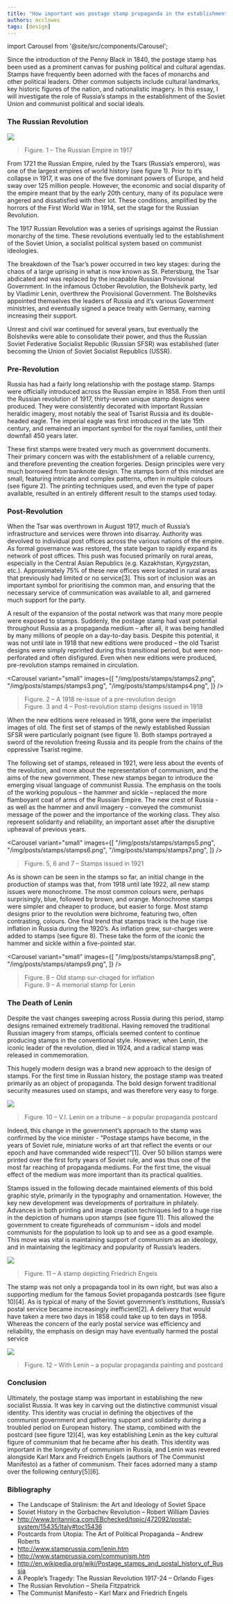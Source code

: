 ```yaml
---
title: "How important was postage stamp propaganda in the establishment of Soviet Russia? "
authors: mcclowes
tags: [design]
---
```


import Carousel from '@site/src/components/Carousel';

Since the introduction of the Penny Black in 1840, the postage stamp has been used as a prominent canvas for pushing political and cultural agendas. Stamps have frequently been adorned with the faces of monarchs and other political leaders. Other common subjects include cultural landmarks, key historic figures of the nation, and nationalistic imagery. In this essay, I will investigate the role of Russia’s stamps in the establishment of the Soviet Union and communist political and social ideals.

<!--truncate-->

### The Russian Revolution

![](/img/posts/stamps/stamps1.png)

> Figure. 1 – The Russian Empire in 1917

From 1721 the Russian Empire, ruled by the Tsars (Russia’s emperors), was one of the largest empires of world history (see figure 1). Prior to it’s collapse in 1917, it was one of the five dominant powers of Europe, and held sway over 125 million people. However, the economic and social disparity of the empire meant that by the early 20th century, many of its populace were angered and dissatisfied with their lot. These conditions, amplified by the horrors of the First World War in 1914, set the stage for the Russian Revolution. 

The 1917 Russian Revolution was a series of uprisings against the Russian monarchy of the time. These revolutions eventually led to the establishment of the Soviet Union, a socialist political system based on communist ideologies. 

The breakdown of the Tsar’s power occurred in two key stages: during the chaos of a large uprising in what is now known as St. Petersburg, the Tsar abdicated and was replaced by the incapable Russian Provisional Government. In the infamous October Revolution, the Bolshevik party, led by Vladimir Lenin, overthrew the Provisional Government. The Bolsheviks appointed themselves the leaders of Russia and it’s various Government ministries, and eventually signed a peace treaty with Germany, earning increasing their support.

Unrest and civil war continued for several years, but eventually the Bolsheviks were able to consolidate their power, and thus the Russian Soviet Federative Socialist Republic (Russian SFSR) was established (later becoming the Union of Soviet Socialist Republics (USSR).

### Pre-Revolution

Russia has had a fairly long relationship with the postage stamp. Stamps were officially introduced across the Russian empire in 1858. From then until the Russian revolution of 1917, thirty-seven unique stamp designs were produced. They were consistently decorated with important Russian heraldic imagery, most notably the seal of Tsarist Russia and its double-headed eagle. The imperial eagle was first introduced in the late 15th century, and remained an important symbol for the royal families, until their downfall 450 years later.

These first stamps were treated very much as government documents. Their primary concern was with the establishment of a reliable currency, and therefore preventing the creation forgeries. Design principles were very much borrowed from banknote design. The stamps born of this mindset are small, featuring intricate and complex patterns, often in multiple colours (see figure 2). The printing techniques used, and even the type of paper available, resulted in an entirely different result to the stamps used today.

### Post-Revolution

When the Tsar was overthrown in August 1917, much of Russia’s infrastructure and services were thrown into disarray. Authority was devolved to individual post offices across the various nations of the empire. As formal governance was restored, the state began to rapidly expand its network of post offices. This push was focused primarily on rural areas, especially in the Central Asian Republics (e.g. Kazakhstan, Kyrgyzstan, etc.). Approximately 75% of these new offices were located in rural areas that previously had limited or no service[3]. This sort of inclusion was an important symbol for prioritising the common man, and ensuring that the necessary service of communication was available to all, and garnered much support for the party.

A result of the expansion of the postal network was that many more people were exposed to stamps. Suddenly, the postage stamp had vast potential throughout Russia as a propaganda medium – after all, it was being handled by many millions of people on a day-to-day basis. Despite this potential, it was not until late in 1918 that new editions were produced – the old Tsarist designs were simply reprinted during this transitional period, but were non-perforated and often disfigured. Even when new editions were produced, pre-revolution stamps remained in circulation.


<Carousel 
  variant="small"
  images={[
    "/img/posts/stamps/stamps2.png",
    "/img/posts/stamps/stamps3.png",
    "/img/posts/stamps/stamps4.png",
  ]}
/>
		
> Figure. 2 – A 1918 re-issue of a pre-revolution design  
> Figure. 3 and 4 – Post-revolution stamp designs issued in 1918

When the new editions were released in 1918, gone were the imperialist images of old. The first set of stamps of the newly established Russian SFSR were particularly poignant (see figure 1). Both stamps portrayed a sword of the revolution freeing Russia and its people from the chains of the oppressive Tsarist regime.

The following set of stamps, released in 1921, were less about the events of the revolution, and more about the representation of communism, and the aims of the new government. These new stamps began to introduce the emerging visual language of communist Russia. The emphasis on the tools of the working populous – the hammer and sickle – replaced the more flamboyant coat of arms of the Russian Empire. The new crest of Russia - as well as the hammer and anvil imagery - conveyed the communist message of the power and the importance of the working class. They also represent solidarity and reliability, an important asset after the disruptive upheaval of previous years.

<Carousel 
  variant="small"
  images={[
    "/img/posts/stamps/stamps5.png",
    "/img/posts/stamps/stamps6.png",
    "/img/posts/stamps/stamps7.png",
  ]}
/>
		
> Figure. 5, 6 and 7 – Stamps issued in 1921

As is shown can be seen in the stamps so far, an initial change in the production of stamps was that, from 1918 until late 1922, all new stamp issues were monochrome. The most common colours were, perhaps surprisingly, blue, followed by brown, and orange. Monochrome stamps were simpler and cheaper to produce, but easier to forge. Most stamp designs prior to the revolution were bichrome, featuring two, often contrasting, colours. One final trend that stamps track is the huge rise inflation in Russia during the 1920’s. As inflation grew, sur-charges were added to stamps (see figure 8). These take the form of the iconic the hammer and sickle within a five-pointed star.

<Carousel 
  variant="small"
  images={[
    "/img/posts/stamps/stamps8.png",
    "/img/posts/stamps/stamps9.png",
  ]}
/>

> Figure. 8 – Old stamp sur-chaged for inflation     	  
> Figure. 9 – A memorial stamp for Lenin

### The Death of Lenin

Despite the vast changes sweeping across Russia during this period, stamp designs remained extremely traditional. Having removed the traditional Russian imagery from stamps, officials seemed content to continue producing stamps in the conventional style. However, when Lenin, the iconic leader of the revolution, died in 1924, and a radical stamp was released in commemoration.

This hugely modern design was a brand new approach to the design of stamps. For the first time in Russian history, the postage stamp was treated primarily as an object of propaganda. The bold design forwent traditional security measures used on stamps, and was therefore very easy to forge.

![](/img/posts/stamps/stamps10.png)

> Figure. 10 – V.I. Lenin on a tribune – a popular propaganda postcard

Indeed, this change in the government’s approach to the stamp was confirmed by the vice minister - “Postage stamps have become, in the years of Soviet rule, miniature works of art that reflect the events or our epoch and have commanded wide respect”[1]. Over 50 billion stamps were printed over the first forty years of Soviet rule, and was thus one of the most far reaching of propaganda mediums. For the first time, the visual effect of the medium was more important than its practical qualities.

Stamps issued in the following decade maintained elements of this bold graphic style, primarily in the typography and ornamentation. However, the key new development was developments of portraiture in philately. Advances in both printing and image creation techniques led to a huge rise in the depiction of humans upon stamps (see figure 11). This allowed the government to create figureheads of communism – idols and model communists for the population to look up to and see as a good example. This move was vital is maintaining support of communism as an ideology, and in maintaining the legitimacy and popularity of Russia’s leaders.  
  
![](/img/posts/stamps/stamps11.png)

> Figure. 11 – A stamp depicting Friedrich Engels

The stamp was not only a propaganda tool in its own right, but was also a supporting medium for the famous Soviet propaganda postcards (see figure 10)[4]. As is typical of many of the Soviet government’s institutions, Russia’s postal service became increasingly inefficient[2]. A delivery that would have taken a mere two days in 1858 could take up to ten days in 1958. Whereas the concern of the early postal service was efficiency and reliability, the emphasis on design may have eventually harmed the postal service

![](/img/posts/stamps/stamps12.png)

> Figure. 12 – With Lenin – a popular propaganda painting and postcard

### Conclusion

Ultimately, the postage stamp was important in establishing the new socialist Russia. It was key in carving out the distinctive communist visual identity. This identity was crucial in defining the objectives of the communist government and gathering support and solidarity during a troubled period on European history. The stamp, combined with the postcard (see figure 12)[4], was key establishing Lenin as the key cultural figure of communism that he became after his death. This identity was important in the longevity of communism in Russia, and Lenin was revered alongside Karl Marx and Freidrich Engels (authors of The Communist Manifesto) as a father of communism. Their faces adorned many a stamp over the following century[5][6].


### Bibliography

- The Landscape of Stalinism: the Art and Ideology of Soviet Space
- Soviet History in the Gorbachev Revolution – Robert William Davies
- http://www.britannica.com/EBchecked/topic/472092/postal-system/15435/Italy#toc15436 
- Postcards from Utopia: The Art of Political Propaganda – Andrew Roberts
- http://www.stamprussia.com/lenin.htm
- http://www.stamprussia.com/communism.htm
- http://en.wikipedia.org/wiki/Postage_stamps_and_postal_history_of_Russia
- A People’s Tragedy: The Russian Revolution 1917-24 – Orlando Figes
- The Russian Revolution – Sheila Fitzpatrick
- The Communist Manifesto – Karl Marx and Friedrich Engels
